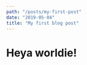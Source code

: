 ```yaml
---
path: "/posts/my-first-post"
date: "2019-05-04"
title: "My first blog post"
---
```


# Heya worldie!